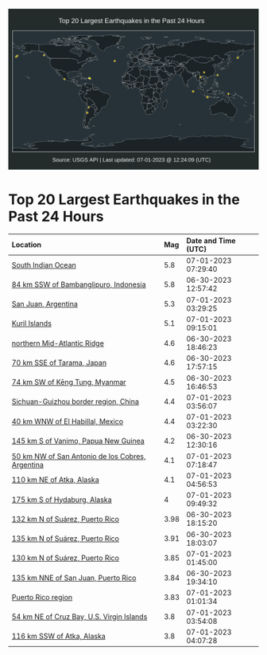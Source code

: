 ![Map](./map.png)

# Top 20 Largest Earthquakes in the Past 24 Hours

| Location | Mag | Date and Time (UTC) |
|:---|:---|:---|
| [South Indian Ocean](https://earthquake.usgs.gov/earthquakes/eventpage/us6000kpdw) | 5.8 | 07-01-2023 07:29:40 |
| [84 km SSW of Bambanglipuro, Indonesia](https://earthquake.usgs.gov/earthquakes/eventpage/us6000kp2e) | 5.8 | 06-30-2023 12:57:42 |
| [San Juan, Argentina](https://earthquake.usgs.gov/earthquakes/eventpage/us6000kpcb) | 5.3 | 07-01-2023 03:29:25 |
| [Kuril Islands](https://earthquake.usgs.gov/earthquakes/eventpage/us6000kpez) | 5.1 | 07-01-2023 09:15:01 |
| [northern Mid-Atlantic Ridge](https://earthquake.usgs.gov/earthquakes/eventpage/us6000kp9u) | 4.6 | 06-30-2023 18:46:23 |
| [70 km SSE of Tarama, Japan](https://earthquake.usgs.gov/earthquakes/eventpage/us6000kp94) | 4.6 | 06-30-2023 17:57:15 |
| [74 km SW of Kēng Tung, Myanmar](https://earthquake.usgs.gov/earthquakes/eventpage/us6000kp8f) | 4.5 | 06-30-2023 16:46:53 |
| [Sichuan-Guizhou border region, China](https://earthquake.usgs.gov/earthquakes/eventpage/us6000kpcy) | 4.4 | 07-01-2023 03:56:07 |
| [40 km WNW of El Habillal, Mexico](https://earthquake.usgs.gov/earthquakes/eventpage/us6000kpca) | 4.4 | 07-01-2023 03:22:30 |
| [145 km S of Vanimo, Papua New Guinea](https://earthquake.usgs.gov/earthquakes/eventpage/us6000kp2b) | 4.2 | 06-30-2023 12:30:16 |
| [50 km NW of San Antonio de los Cobres, Argentina](https://earthquake.usgs.gov/earthquakes/eventpage/us6000kpdt) | 4.1 | 07-01-2023 07:18:47 |
| [110 km NE of Atka, Alaska](https://earthquake.usgs.gov/earthquakes/eventpage/us6000kpd9) | 4.1 | 07-01-2023 04:56:53 |
| [175 km S of Hydaburg, Alaska](https://earthquake.usgs.gov/earthquakes/eventpage/us6000kpf1) | 4 | 07-01-2023 09:49:32 |
| [132 km N of Suárez, Puerto Rico](https://earthquake.usgs.gov/earthquakes/eventpage/pr2023181004) | 3.98 | 06-30-2023 18:15:20 |
| [135 km N of Suárez, Puerto Rico](https://earthquake.usgs.gov/earthquakes/eventpage/pr2023181005) | 3.91 | 06-30-2023 18:03:07 |
| [130 km N of Suárez, Puerto Rico](https://earthquake.usgs.gov/earthquakes/eventpage/pr2023182002) | 3.85 | 07-01-2023 01:45:00 |
| [135 km NNE of San Juan, Puerto Rico](https://earthquake.usgs.gov/earthquakes/eventpage/pr2023181006) | 3.84 | 06-30-2023 19:34:10 |
| [Puerto Rico region](https://earthquake.usgs.gov/earthquakes/eventpage/pr2023182000) | 3.83 | 07-01-2023 01:01:34 |
| [54 km NE of Cruz Bay, U.S. Virgin Islands](https://earthquake.usgs.gov/earthquakes/eventpage/pr2023182001) | 3.8 | 07-01-2023 03:54:08 |
| [116 km SSW of Atka, Alaska](https://earthquake.usgs.gov/earthquakes/eventpage/us6000kpd2) | 3.8 | 07-01-2023 04:07:28 |
